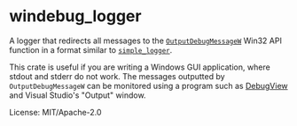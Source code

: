 # windebug_logger

A logger that redirects all messages to the [`OutputDebugMessageW`]
Win32 API function in a format similar to [`simple_logger`].

[`OutputDebugMessageW`]: https://docs.microsoft.com/en-us/windows/win32/api/debugapi/nf-debugapi-outputdebugstringw
[`simple_logger`]: https://crates.io/crates/simple_logger

This crate is useful if you are writing a Windows GUI application, where
stdout and stderr do not work. The messages outputted by
`OutputDebugMessageW` can be monitored using a program such as [DebugView]
and Visual Studio's "Output" window.

[DebugView]: https://docs.microsoft.com/en-us/sysinternals/downloads/debugview

License: MIT/Apache-2.0
